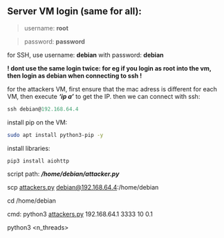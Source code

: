 ## Server VM login (same for all):

> username: **root**
> 

> password: **password**
> 

for SSH, use username: **debian** with password: **debian**

**! dont use the same login twice: for eg if you login as root into the vm, then login as debian when connecting to ssh !**

for the attackers VM, first ensure that the mac adress is different for each VM, then execute ***‘ip a’*** to get the IP. then we can connect with ssh:

```jsx
ssh debian@192.168.64.4
```

install pip on the VM:

```bash
sudo apt install python3-pip -y
```

install libraries:

```bash
pip3 install aiohttp
```

script path: ***/home/debian/attacker.py***

scp [attackers.py](http://attackers.py/) [debian@192.168.64.4](mailto:debian@192.168.64.4):/home/debian

cd /home/debian 

cmd: python3 [attackers.py](http://attackers.py/) 192.168.64.1 3333 10 0.1

python3 <file> <IP> <port> <n_threads> <timeout>
